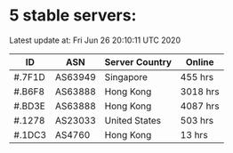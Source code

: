 # 5 stable servers:

Latest update at: Fri Jun 26 20:10:11 UTC 2020

| ID | ASN | Server Country | Online |
| -- | --- | -------------- | ------ |
| #.7F1D | AS63949 | Singapore | 455 hrs |
| #.B6F8 | AS63888 | Hong Kong | 3018 hrs |
| #.BD3E | AS63888 | Hong Kong | 4087 hrs |
| #.1278 | AS23033 | United States | 503 hrs |
| #.1DC3 | AS4760 | Hong Kong | 13 hrs |

